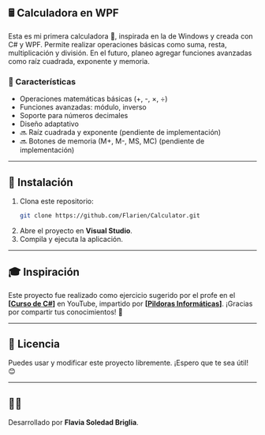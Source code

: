 ## 🖩 Calculadora en WPF

Esta es mi primera calculadora 🎉, inspirada en la de Windows y creada con C# y WPF. Permite realizar operaciones básicas como suma, resta, multiplicación y división. En el futuro, planeo agregar funciones avanzadas como raíz cuadrada, exponente y memoria.

### 📌 Características
- Operaciones matemáticas básicas (+, -, ×, ÷)
- Funciones avanzadas: módulo, inverso
- Soporte para números decimales
- Diseño adaptativo
- 🔜 Raíz cuadrada y exponente (pendiente de implementación)
- 🔜 Botones de memoria (M+, M-, MS, MC) (pendiente de implementación)

---

## 🚀 Instalación

1. Clona este repositorio:
   ```sh
   git clone https://github.com/Flarien/Calculator.git
   ```
2. Abre el proyecto en **Visual Studio**.
3. Compila y ejecuta la aplicación.

---

## 🎓 Inspiración

Este proyecto fue realizado como ejercicio sugerido por el profe en el **[[Curso de C#](https://www.youtube.com/playlist?list=PLU8oAlHdN5BmpIQGDSHo5e1r4ZYWQ8m4B)]** en YouTube, impartido por **[[Pildoras Informáticas](https://www.youtube.com/@pildorasinformaticas)]**. ¡Gracias por compartir tus conocimientos! 🙌


---

## 📜 Licencia

Puedes usar y modificar este proyecto libremente. ¡Espero que te sea útil! 😊

---

## 👩‍💻 

Desarrollado por **Flavia Soledad Briglia**.  
